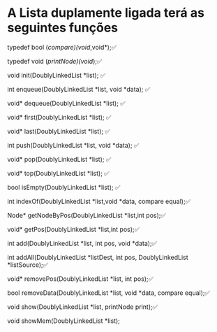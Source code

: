 # A Lista duplamente ligada terá as seguintes funções

typedef bool (*compare)(void*,void*);:white_check_mark:

typedef void (*printNode)(void*);:white_check_mark:

void init(DoublyLinkedList *list); :white_check_mark:

int enqueue(DoublyLinkedList *list, void *data); :white_check_mark:

void* dequeue(DoublyLinkedList *list); :white_check_mark:

void* first(DoublyLinkedList *list); :white_check_mark:

void* last(DoublyLinkedList *list); :white_check_mark:

int push(DoublyLinkedList *list, void *data); :white_check_mark:

void* pop(DoublyLinkedList *list); :white_check_mark:

void* top(DoublyLinkedList *list); :white_check_mark:

bool isEmpty(DoublyLinkedList *list); :white_check_mark:

int indexOf(DoublyLinkedList *list,void *data, compare equal);:white_check_mark:

Node* getNodeByPos(DoublyLinkedList *list,int pos);:white_check_mark:

void* getPos(DoublyLinkedList *list,int pos);:white_check_mark:

int add(DoublyLinkedList *list, int pos, void *data);:white_check_mark:

int addAll(DoublyLinkedList *listDest, int pos, DoublyLinkedList *listSource);:white_check_mark:

void* removePos(DoublyLinkedList *list, int pos);:white_check_mark:

bool removeData(DoublyLinkedList *list, void *data, compare equal);:white_check_mark:

void show(DoublyLinkedList *list, printNode print);:white_check_mark:

void showMem(DoublyLinkedList *list);
